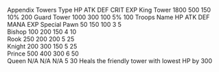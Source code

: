 Appendix
Towers
Type	HP	ATK	DEF	CRIT	EXP
King Tower	1800	500	150	10%	200
Guard Tower	1000	300	100	5%	100
Troops
Name	HP	ATK	DEF	MANA	EXP	Special
Pawn	50	150	100	3	5	
Bishop	100	200	150	4	10	
Rook	250	200	200	5	25	
Knight	200	300	150	5	25	
Prince	500	400	300	6	50	
Queen	N/A	N/A	N/A	5	30	Heals the friendly tower with lowest HP by 300
